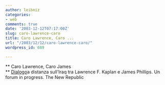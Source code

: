 ```yaml
---
author: leibniz
categories:
- web
comments: true
date: '2003-12-12T07:17:00Z'
slug: caro-lawrence-caro
title: Caro Lawrence, Caro ...
url: "/2003/12/12/caro-lawrence-caro/"
wordpress_id: 689

---
```

**   Caro Lawrence, Caro James   
** [   Dialogo](http://www.tnr.com/doc.mhtml?i=debate&s=kaplanphillips120903)a distanza sull'Iraq tra Lawrence F. Kaplan e James Phillips. Un forum in progress.
The New Republic
